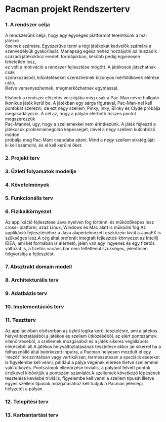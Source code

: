 Pacman projekt Rendszerterv
=============================

### 1. A rendszer célja
A rendszerünk célja, hogy egy egységes platformot teremtsünk a mai játékok   
őseinek számára. Egyszerűvé tenni a régi játékokat kedvelők számára a   
szenvedélyük gyakorlását. Manapság egész nehéz hozzájutni az huszadik   
századi játékokhoz eredeti formájukban, később pedig egyenesen lehetetlen lesz,   
ez volt a motiváció a rendszer fejlesztése mögött. A játékosok játszhatnak csak   
szórakozásból, kitüntetéseket szerezhetnek bizonyos mérföldkövek elérése után,   
illetve versenyezhetnek, megmérkőzhetnek egymással.   
   
Elsőnek a rendszer előzetes verziójába még csak a Pac-Man névre hallgató   
ikonikus játék kerül be. A játékban egy sárga figurával, Pac-Man-nel kell   
pontokat szerezni, de ezt négy szellem, Pinky, Inky, Blinky és Clyde próbálja   
megakadályozni. A cél az, hogy a pályán elérhető összes pontot megszerezzük   
Pac-Mannel, úgy, hogy a szellemekkel nem érintkezünk. A játék fejleszti a   
játékosok problémamegoldó képességét, mivel a négy szellem különböző módon   
próbálja meg Pac-Mant csapdába ejteni. Mind a négy szellem stratégiáját   
ki kell számolni, és el kell kerülni őket.
### 2. Projekt terv
### 3. Üzleti   folyamatok   modellje
### 4. Követelmények
### 5. Funkcionális  terv
### 6. Fizikaikörnyezet
Az applikáció fejlesztése Java nyelven fog történni és működőképes lesz cross-
platform, azaz Linux, Windows és Mac alatt is működni fog.Az applikáció 
fejlesztéséhez a Java alapértelmezett eszközein kívül a JavaFX is szükséges 
lesz.A cég által preferált integrált fejlesztési környezet az Intellij IDEA, 
ami két formában is elérhető, jelen van egy ingyenes és egy fizetős változat
is, a fizetős variáns bár nem feltétlenül szükséges, jelentősen felgyorsítja a 
fejlesztést.
### 7. Absztrakt   domain   modell
### 8. Architekturális terv
### 9. Adatbázis terv
### 10. Implementációs terv
### 11. Tesztterv
Az appliációban elsősorban az üzleti logika kerül tesztelésre, ami a játékos
helyváltoztatásából,a játékos és szellem ütközéséből, az elért pontszámok 
ellenőrzéséből, a szellemek mozgásából és a játék sikeres végállapota eléréséből
áll.A játékos helyváltoztatásának tesztelése akkor jár sikerrel ha a 
felhasználló által beérkezett inputra, a Pacman helyesen mozdult el egy 'mezőt' 
horizontálisan vagy vertikálisan, természetesen a speciális eseteket is 
figyelembe kell venni, például a pálya végének elérése illetve szellemmel való 
ütközés. Pontszámok ellenőrzése triviális, a pályáról felvett pontok értékével 
kibővítjük a pontszám számlalót.A szellemek következő lépésének tesztelése 
kevésbé triviális, figyelembe kell venni a szellem típusát illetve egyes 
szellem típusok mozgatásához kell tudjuk a Pacman jelenlegi helyzetét a pályán. 
### 12. Telepítési terv
### 13. Karbantartási  terv
